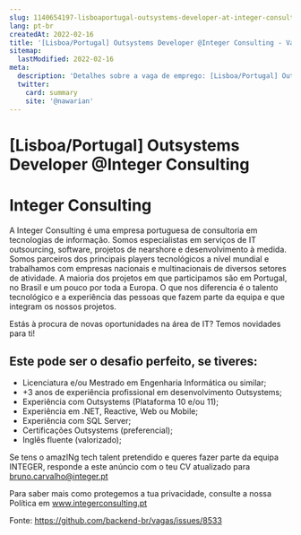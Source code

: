 ```yaml
---
slug: 1140654197-lisboaportugal-outsystems-developer-at-integer-consulting
lang: pt-br
createdAt: 2022-02-16
title: '[Lisboa/Portugal] Outsystems Developer @Integer Consulting - Vaga de Emprego'
sitemap:
  lastModified: 2022-02-16
meta:
  description: 'Detalhes sobre a vaga de emprego: [Lisboa/Portugal] Outsystems Developer @Integer Consulting'
  twitter:
    card: summary
    site: '@nawarian'
---
```


# [Lisboa/Portugal] Outsystems Developer @Integer Consulting

# Integer Consulting
A Integer Consulting é uma empresa portuguesa de consultoria em tecnologias de informação. Somos especialistas em serviços de IT outsourcing, software, projetos de nearshore e desenvolvimento à medida. Somos parceiros dos principais players tecnológicos a nível mundial e trabalhamos com empresas nacionais e multinacionais de diversos setores de atividade. A maioria dos projetos em que participamos são em Portugal, no Brasil e um pouco por toda a Europa. O que nos diferencia é o talento tecnológico e a experiência das pessoas que fazem parte da equipa e que integram os nossos projetos.

Estás à procura de novas oportunidades na área de IT? Temos novidades para ti!

## Este pode ser o desafio perfeito, se tiveres:

- Licenciatura e/ou Mestrado em Engenharia Informática ou similar;
- +3 anos de experiência profissional em desenvolvimento Outsystems;
- Experiência com Outsystems (Plataforma 10 e/ou 11);
- Experiência em .NET, Reactive, Web ou Mobile;
- Experiência com SQL Server;
- Certificações Outsystems (preferencial);
- Inglês fluente (valorizado);

Se tens o amazINg tech talent pretendido e queres fazer parte da equipa INTEGER, responde a este anúncio com o teu CV atualizado para bruno.carvalho@integer.pt

Para saber mais como protegemos a tua privacidade, consulte a nossa Política em www.integerconsulting.pt

Fonte: https://github.com/backend-br/vagas/issues/8533